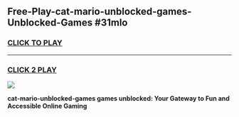 
## Free-Play-cat-mario-unblocked-games-Unblocked-Games #31mlo
<h3>
<a href="https://news.freeplayer.one?title=cat-mario-unblocked-games&ref=8M">CLICK TO PLAY</a></h3>
<hr>

<h3>
<a href="https://news.freeplayer.one?title=cat-mario-unblocked-games&ref=8M">CLICK 2 PLAY</a>
  
</h3>

<a href="https://news.freeplayer.one?title=cat-mario-unblocked-games&ref=8M"><img src="https://clearcache.store/games.png"></a>


**cat-mario-unblocked-games games unblocked: Your Gateway to Fun and Accessible Online Gaming**
